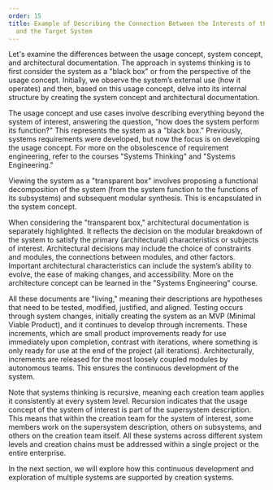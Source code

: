 ```yaml
---
order: 15
title: Example of Describing the Connection Between the Interests of the Supersystem
  and the Target System
---
```


Let's examine the differences between the usage concept, system concept, and architectural documentation. The approach in systems thinking is to first consider the system as a "black box" or from the perspective of the usage concept. Initially, we observe the system’s external use (how it operates) and then, based on this usage concept, delve into its internal structure by creating the system concept and architectural documentation. 

The usage concept and use cases involve describing everything beyond the system of interest, answering the question, "how does the system perform its function?" This represents the system as a "black box." Previously, systems requirements were developed, but now the focus is on developing the usage concept. For more on the obsolescence of requirement engineering, refer to the courses "Systems Thinking" and "Systems Engineering."

Viewing the system as a "transparent box" involves proposing a functional decomposition of the system (from the system function to the functions of its subsystems) and subsequent modular synthesis. This is encapsulated in the system concept.

When considering the "transparent box," architectural documentation is separately highlighted. It reflects the decision on the modular breakdown of the system to satisfy the primary (architectural) characteristics or subjects of interest. Architectural decisions may include the choice of constraints and modules, the connections between modules, and other factors. Important architectural characteristics can include the system’s ability to evolve, the ease of making changes, and accessibility. More on the architecture concept can be learned in the "Systems Engineering" course.

All these documents are "living," meaning their descriptions are hypotheses that need to be tested, modified, justified, and aligned. Testing occurs through system changes, initially creating the system as an MVP (Minimal Viable Product), and it continues to develop through increments. These increments, which are small product improvements ready for use immediately upon completion, contrast with iterations, where something is only ready for use at the end of the project (all iterations). Architecturally, increments are released for the most loosely coupled modules by autonomous teams. This ensures the continuous development of the system.

Note that systems thinking is recursive, meaning each creation team applies it consistently at every system level. Recursion indicates that the usage concept of the system of interest is part of the supersystem description. This means that within the creation team for the system of interest, some members work on the supersystem description, others on subsystems, and others on the creation team itself. All these systems across different system levels and creation chains must be addressed within a single project or the entire enterprise.

In the next section, we will explore how this continuous development and exploration of multiple systems are supported by creation systems.